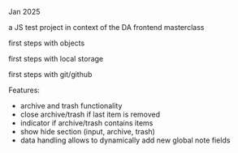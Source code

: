 Jan 2025

a JS test project in context of the DA frontend masterclass

first steps with objects

first steps with local storage

first steps with git/github

Features:
- archive and trash functionality
- close archive/trash if last item is removed
- indicator if archive/trash contains items
- show hide section (input, archive, trash)
- data handling allows to dynamically add new global note fields